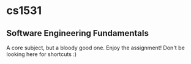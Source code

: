 # cs1531
## Software Engineering Fundamentals
A core subject, but a bloody good one. Enjoy the assignment! Don't be looking here for shortcuts :)
